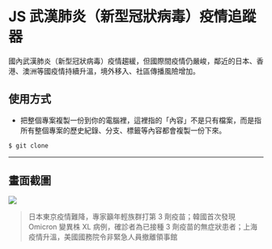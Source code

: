 # JS 武漢肺炎（新型冠狀病毒）疫情追蹤器

國內武漢肺炎（新型冠狀病毒）疫情趨緩，但國際間疫情仍嚴峻，鄰近的日本、香港、澳洲等國疫情持續升溫，境外移入、社區傳播風險增加。

## 使用方式
- 把整個專案複製一份到你的電腦裡，這裡指的「內容」不是只有檔案，而是指所有整個專案的歷史紀錄、分支、標籤等內容都會複製一份下來。
```sh
$ git clone
```

----

## 畫面截圖
![](https://i.imgur.com/eagID67.png)
> 日本東京疫情難降，專家籲年輕族群打第 3 劑疫苗；韓國首次發現 Omicron 變異株 XL 病例，確診者為已接種 3 劑疫苗的無症狀患者；上海疫情升溫，美國國務院令非緊急人員撤離領事館